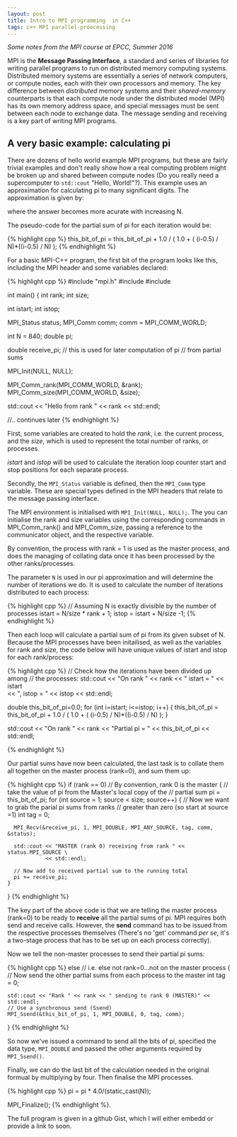 ```yaml
---
layout: post
title: Intro to MPI programming  in C++
tags: c++ MPI parallel-proecessing
---
```


*Some notes from the MPI course at EPCC, Summer 2016*

MPI is the **Message Passing Interface**, a standard and series of libraries for writing parallel programs to run on distributed memory computing systems. Distributed memory systems are essentially a series of network computers, or compute nodes, each with their own processors and memory. The key difference between *distributed* memory systems and their *shared-memory* counterparts is that each compute node under the distributed model (MPI) has its own memory address space, and special messages must be sent between each node to exchange data. The message sending and receiving is a key part of writing MPI programs.

## A very basic example: calculating pi

There are dozens of hello world example MPI programs, but these are fairly trivial examples and don't really show how a real computing problem might be broken up and shared between compute nodes (Do you really need a supercomputer to `std::cout` "Hello, World!"?). This example uses an approximation for calculating pi to many significant digits. The approximation is given by:



where the answer becomes more acurate with increasing N.

The pseudo-code for the partial sum of pi for each iteration would be:

{% highlight cpp %}
this_bit_of_pi = this_bit_of_pi + 1.0 / ( 1.0 + ( (i-0.5) / N)*((i-0.5) / N) );
{% endhighlight %}

For a basic MPI-C++ program, the first bit of the program looks like this, including the MPI header and some variables declared:

{% highlight cpp %}
#include "mpi.h"
#include <iostream>
#include <cmath>

int main()
{
  int rank;
  int size;

  int istart;
  int istop;


  MPI_Status status;
  MPI_Comm comm;
  comm = MPI_COMM_WORLD;

  int N = 840;
  double pi;

  double receive_pi;
  // this is used for later computation of pi
  // from partial sums

  MPI_Init(NULL, NULL);

  MPI_Comm_rank(MPI_COMM_WORLD, &rank);
  MPI_Comm_size(MPI_COMM_WORLD, &size);

  std::cout << "Hello from rank " << rank << std::endl;

  //.. continues later
{% endhighlight %}

First, some variables are created to hold the *rank*, i.e. the current process, and the *size*, which is used to represent the total number of ranks, or processes.

*istart* and *istop* will be used to calculate the iteration loop counter start and stop positions for each separate process.

Secondly, the `MPI_Status` variable is defined, then the `MPI_Comm` type variable. These are special types defined in the MPI headers that relate to the message passing interface.

The MPI environment is initialised with `MPI_Init(NULL, NULL);`. The you can initialise the rank and size variables using the corresponding commands in MPI_Comm_rank() and MPI_Comm_size, passing a reference to the communicator object, and the respective variable.

By convention, the process with rank = 1 is used as the master process, and does the managing of collating data once it has been processed by the other ranks/processes.

The parameter `N` is used in our pi approximation and will determine the number of iterations we do. It is used to calculate the number of iterations distributed to each process:

{% highlight cpp %}
  // Assuming N is exactly divisible by the number of processes
  istart = N/size * rank + 1;
  istop = istart + N/size -1;
{% endhighlight %}

Then each loop will calculate a partial sum of pi from its given subset of N.
Because the MPI processes have been initailised, as well as the variables for rank and size, the code below will have unique values of istart and istop for each rank/process:

{% highlight cpp %}
  // Check how the iterations have been divided up among 
  // the processes:
  std::cout << "On rank " << rank << " istart = " << istart \
            << ", istop = " << istop << std::endl;

  double this_bit_of_pi=0.0;
  for (int i=istart; i<=istop; i++)
  {
    this_bit_of_pi = this_bit_of_pi + 1.0 / ( 1.0 + ( (i-0.5) / N)*((i-0.5) / N) );
  }

  std::cout << "On rank " << rank << "Partial pi = " << this_bit_of_pi << std::endl;

{% endhighlight %}

Our partial sums have now been calculated, the last task is to collate them all together on the master process (rank=0), and sum them up:

{% highlight cpp %}
  if (rank == 0) // By convention, rank 0 is the master
  {
    // take the value of pi from the Master's local copy of the 
    // partial sum
    pi = this_bit_of_pi;
    for (int source = 1; source < size; source++)
    {
      // Now we want to grab the parial pi sums from ranks
      // greater than zero (so start at source =1)
      int tag = 0;

      MPI_Recv(&receive_pi, 1, MPI_DOUBLE, MPI_ANY_SOURCE, tag, comm, &status);

      std::cout << "MASTER (rank 0) receiving from rank " << status.MPI_SOURCE \
                << std::endl;

      // Now add to received partial sum to the running total
      pi += receive_pi;
    }
  }
{% endhighlight %}

The key part of the above code is that we are telling the master process (rank=0) to be ready to **receive** all the partial sums of pi. MPI requires both send and receive calls. However, the **send** command has to be issued from the respective processes themselves (There's no 'get' command *per se*, it's a two-stage process that has to be set up on each process correctly).

Now we tell the non-master processes to send their partial pi sums:

{% highlight cpp %}
  else // i.e. else not rank=0...not on the master process
  {
    // Now send the other partial sums from each process to the master
    int tag = 0;

    std::cout << "Rank " << rank << " sending to rank 0 (MASTER)" << std::endl;
    // Use a synchronous send (Ssend)
    MPI_Ssend(&this_bit_of_pi, 1, MPI_DOUBLE, 0, tag, comm);
  }
{% endhighlight %}

So now we've issued a command to send all the bits of pi, specified the data type, `MPI_DOUBLE` and passed the other arguments required by `MPI_Ssend()`.

Finally, we can do the last bit of the calculation needed in the original formual by multiplying by four. Then finalise the MPI processes.

{% highlight cpp %}
  pi = pi * 4.0/(static_cast<double>(N));

  MPI_Finalize();
{% endhighlight %}.

The full program is given in a github Gist, which I will either embedd or provide a link to soon. 
